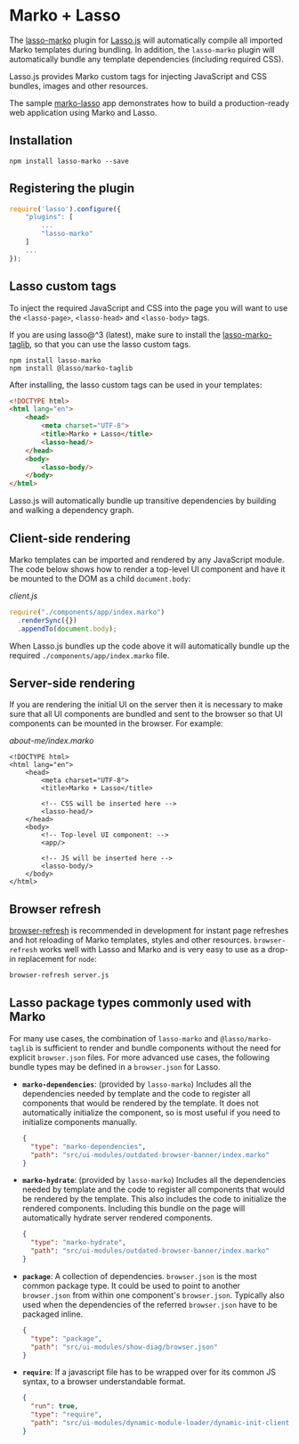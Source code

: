 # Marko + Lasso

The [lasso-marko](https://github.com/lasso-js/lasso-marko) plugin for [Lasso.js](https://github.com/lasso-js/lasso) will automatically compile all imported Marko templates during bundling. In addition, the `lasso-marko` plugin will automatically bundle any template dependencies (including required CSS).

Lasso.js provides Marko custom tags for injecting JavaScript and CSS bundles, images and other resources.

The sample [marko-lasso](https://github.com/marko-js-samples/marko-lasso) app demonstrates how to build a production-ready web application using Marko and Lasso.

## Installation

```
npm install lasso-marko --save
```

## Registering the plugin

```js
require('lasso').configure({
    "plugins": [
        ...
        "lasso-marko"
    ]
    ...
});
```

## Lasso custom tags

To inject the required JavaScript and CSS into the page you will want to use the `<lasso-page>`, `<lasso-head>` and `<lasso-body>` tags.

If you are using lasso@^3 (latest), make sure to install the [lasso-marko-taglib](https://github.com/lasso-js/lasso-marko-taglib), so that you can use the lasso custom tags.

```
npm install lasso-marko
npm install @lasso/marko-taglib
```

After installing, the lasso custom tags can be used in your templates:

```html
<!DOCTYPE html>
<html lang="en">
    <head>
        <meta charset="UTF-8">
        <title>Marko + Lasso</title>
        <lasso-head/>
    </head>
    <body>
        <lasso-body/>
    </body>
</html>
```

Lasso.js will automatically bundle up transitive dependencies by building and walking a dependency graph.

## Client-side rendering

Marko templates can be imported and rendered by any JavaScript module. The code below shows how to render a top-level UI component and have it be mounted to the DOM as a child `document.body`:

_client.js_

```js
require("./components/app/index.marko")
  .renderSync({})
  .appendTo(document.body);
```

When Lasso.js bundles up the code above it will automatically bundle up the required `./components/app/index.marko` file.

## Server-side rendering

If you are rendering the initial UI on the server then it is necessary to make sure that all UI components are bundled and sent to the browser so that UI components can be mounted in the browser. For example:

_about-me/index.marko_

```marko
<!DOCTYPE html>
<html lang="en">
    <head>
        <meta charset="UTF-8">
        <title>Marko + Lasso</title>

        <!-- CSS will be inserted here -->
        <lasso-head/>
    </head>
    <body>
        <!-- Top-level UI component: -->
        <app/>

        <!-- JS will be inserted here -->
        <lasso-body/>
    </body>
</html>
```

## Browser refresh

[browser-refresh](https://github.com/patrick-steele-idem/browser-refresh) is recommended in development for instant page refreshes and hot reloading of Marko templates, styles and other resources. `browser-refresh` works well with Lasso and Marko and is very easy to use as a drop-in replacement for `node`:

```bash
browser-refresh server.js
```

## Lasso package types commonly used with Marko

For many use cases, the combination of `lasso-marko` and `@lasso/marko-taglib` is sufficient to render and bundle components without the need for explicit `browser.json` files. For more advanced use cases, the following bundle types may be defined in a `browser.json` for Lasso.

* **`marko-dependencies`**: (provided by `lasso-marko`)
  Includes all the dependencies needed by template and the code to register all components that would be rendered by the template. It does not automatically initialize the component, so is most useful if you need to initialize components manually.

  ```json
  {
    "type": "marko-dependencies",
    "path": "src/ui-modules/outdated-browser-banner/index.marko"
  }
  ```

* **`marko-hydrate`**: (provided by `lasso-marko`)
  Includes all the dependencies needed by template and the code to register all components that would be rendered by the template. This also includes the code to initialize the rendered components. Including this bundle on the page will automatically hydrate server rendered components.

  ```json
  {
    "type": "marko-hydrate",
    "path": "src/ui-modules/outdated-browser-banner/index.marko"
  }
  ```

* **`package`**:
  A collection of dependencies. `browser.json` is the most common package type.
  It could be used to point to another `browser.json` from within one component's `browser.json`.
  Typically also used when the dependencies of the referred `browser.json` have to be packaged inline.
  ```json
  {
    "type": "package",
    "path": "src/ui-modules/show-diag/browser.json"
  }
  ```
* **`require`**:
  If a javascript file has to be wrapped over for its common JS syntax, to a browser understandable format.
  ```json
  {
    "run": true,
    "type": "require",
    "path": "src/ui-modules/dynamic-module-loader/dynamic-init-client.js"
  }
  ```
